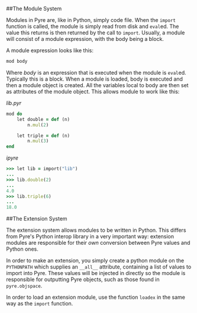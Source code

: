 ##The Module System

Modules in Pyre are, like in Python, simply code file. 
When the `import` function is called, the module is simply
read from disk and `eval`ed. The value this returns is then
returned by the call to `import`. Usually, a module will consist
of a module expression, with the body being a block.

A module expression looks like this:

```ruby
mod body
```

Where *body* is an expression that is executed when the module is `eval`ed.
Typically this is a block. When a module is loaded, body is executed and then
a module object is created. All the variables local to body are then set
as attributes of the module object. This allows module to work like this:

*lib.pyr*
```ruby
mod do
	let double = def (n)
		n.mul(2)

	let triple = def (n)
		n.mul(3)
end
```

*ipyre*
```ruby
>>> let lib = import("lib")
...
>>> lib.double(2)
...
4.0
>>> lib.triple(6)
...
18.0
```

##The Extension System

The extension system allows modules to be written in Python. 
This differs from Pyre's Python interop library in a very
important way: extension modules are responsible for their *own*
conversion between Pyre values and Python ones.

In order to make an extension, you simply create a python module
on the `PYTHONPATH` which supplies an `__all__` attribute, containing
a list of values to import into Pyre. These values will be injected in directly
so the module is responsible for outputting Pyre objects, such as those found in
`pyre.objspace`.

In order to load an extension module, use the function `loadex` in the same
way as the `import` function.